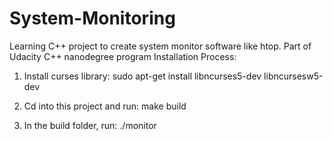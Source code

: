 # System-Monitoring
Learning C++ project to create system monitor software like htop. Part of Udacity C++ nanodegree program
Installation Process:

1. Install curses library:
sudo apt-get install libncurses5-dev libncursesw5-dev

2. Cd into this project and run:
make build

3. In the build folder, run:
./monitor
